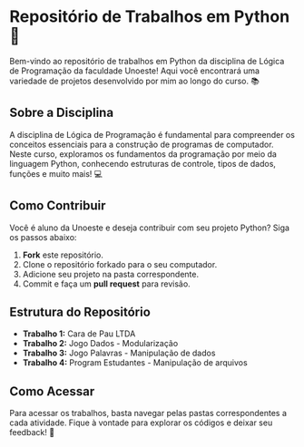 # Repositório de Trabalhos em Python 🐍

Bem-vindo ao repositório de trabalhos em Python da disciplina de Lógica de Programação da faculdade Unoeste! Aqui você encontrará uma variedade de projetos desenvolvido por mim ao longo do curso. 📚

## Sobre a Disciplina

A disciplina de Lógica de Programação é fundamental para compreender os conceitos essenciais para a construção de programas de computador. Neste curso, exploramos os fundamentos da programação por meio da linguagem Python, conhecendo estruturas de controle, tipos de dados, funções e muito mais! 💻

## Como Contribuir

Você é aluno da Unoeste e deseja contribuir com seu projeto Python? Siga os passos abaixo:

1. **Fork** este repositório.
2. Clone o repositório forkado para o seu computador.
3. Adicione seu projeto na pasta correspondente.
4. Commit e faça um **pull request** para revisão.

## Estrutura do Repositório

- **Trabalho 1:** Cara de Pau LTDA 
- **Trabalho 2:** Jogo Dados - Modularização
- **Trabalho 3:** Jogo Palavras - Manipulação de dados
- **Trabalho 4:** Program Estudantes - Manipulação de arquivos

## Como Acessar

Para acessar os trabalhos, basta navegar pelas pastas correspondentes a cada atividade. Fique à vontade para explorar os códigos e deixar seu feedback! 🚀
